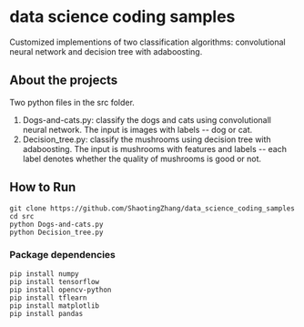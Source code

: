 # data science coding samples

Customized implementions of two classification algorithms: convolutional neural network and decision tree with adaboosting.

## About the projects

Two python files in the src folder. 
1) Dogs-and-cats.py: classify the dogs and cats using convolutionall neural network. The input is images with labels -- dog or cat. 
2) Decision_tree.py: classify the mushrooms using decision tree with adaboosting. The input is mushrooms with features and labels -- each label denotes whether the quality of mushrooms is good or not.

## How to Run

```shell
git clone https://github.com/ShaotingZhang/data_science_coding_samples
cd src
python Dogs-and-cats.py
python Decision_tree.py
```

### Package dependencies

```shell
pip install numpy
pip install tensorflow
pip install opencv-python
pip install tflearn
pip install matplotlib
pip install pandas
```

